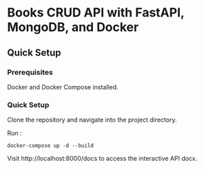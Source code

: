 # Books CRUD API with FastAPI, MongoDB, and Docker

## Quick Setup

### Prerequisites
Docker and Docker Compose installed.

### Quick Setup
Clone the repository and navigate into the project directory.

Run :
```
docker-compose up -d --build
```

Visit http://localhost:8000/docs to access the interactive API docx.
